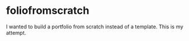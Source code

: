 # foliofromscratch
I wanted to build a portfolio from scratch instead of a template. This is my attempt. 
